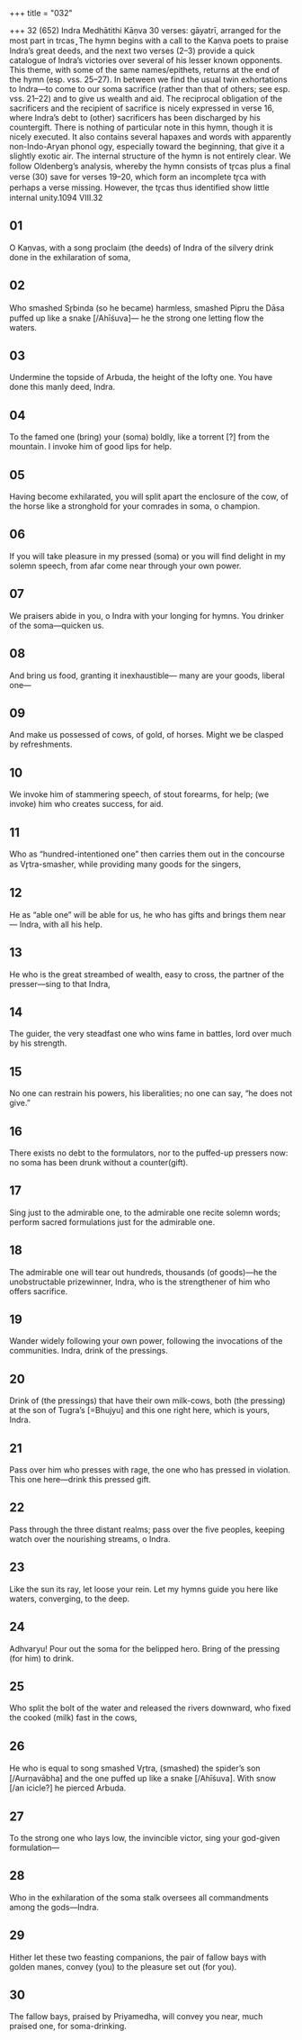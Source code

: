 +++
title = "032"

+++
32 (652)
Indra
Medhātithi Kāṇva
30 verses: gāyatrī, arranged for the most part in trcas ̥
The hymn begins with a call to the Kaṇva poets to praise Indra’s great deeds, and  the next two verses (2–3) provide a quick catalogue of Indra’s victories over several  of his lesser known opponents. This theme, with some of the same names/epithets,  returns at the end of the hymn (esp. vss. 25–27). In between we find the usual twin  exhortations to Indra—to come to our soma sacrifice (rather than that of others;  see esp. vss. 21–22) and to give us wealth and aid. The reciprocal obligation of the  sacrificers and the recipient of sacrifice is nicely expressed in verse 16, where Indra’s  debt to (other) sacrificers has been discharged by his countergift.
There is nothing of particular note in this hymn, though it is nicely executed. It  also contains several hapaxes and words with apparently non-Indo-Aryan phonol ogy, especially toward the beginning, that give it a slightly exotic air.
The internal structure of the hymn is not entirely clear. We follow Oldenberg’s  analysis, whereby the hymn consists of tr̥cas plus a final verse (30) save for verses  19–20, which form an incomplete tr̥ca with perhaps a verse missing. However, the  tr̥cas thus identified show little internal unity.1094 VIII.32
## 01
O Kaṇvas, with a song proclaim (the deeds) of Indra of the  silvery drink
done in the exhilaration of soma,
## 02
Who smashed Sr̥binda (so he became) harmless, smashed Pipru the  Dāsa puffed up like a snake [/Ahīśuva]—
he the strong one letting flow the waters.
## 03
Undermine the topside of Arbuda, the height of the lofty one. You have done this manly deed, Indra.
## 04
To the famed one (bring) your (soma) boldly, like a torrent [?] from the  mountain.
I invoke him of good lips for help.
## 05
Having become exhilarated, you will split apart the enclosure of the  cow, of the horse
like a stronghold for your comrades in soma, o champion.
## 06
If you will take pleasure in my pressed (soma) or you will find delight in  my solemn speech,
from afar come near through your own power.
## 07
We praisers abide in you, o Indra with your longing for hymns. You drinker of the soma—quicken us.
## 08
And bring us food, granting it inexhaustible—
many are your goods, liberal one—
## 09
And make us possessed of cows, of gold, of horses.
Might we be clasped by refreshments.
## 10
We invoke him of stammering speech, of stout forearms,
for help;
(we invoke) him who creates success, for aid.
## 11
Who as “hundred-intentioned one” then carries them out in the  concourse as Vr̥tra-smasher,
while providing many goods for the singers,
## 12
He as “able one” will be able for us, he who has gifts and brings  them near—
Indra, with all his help.
## 13
He who is the great streambed of wealth, easy to cross, the partner of  the presser—sing to that Indra,
## 14
The guider, the very steadfast one who wins fame in battles,
lord over much by his strength.
## 15
No one can restrain his powers, his liberalities;
no one can say, “he does not give.”
## 16
There exists no debt to the formulators, nor to the puffed-up  pressers now: no soma has been drunk without a counter(gift).
## 17
Sing just to the admirable one, to the admirable one recite
solemn words;
perform sacred formulations just for the admirable one.
## 18
The admirable one will tear out hundreds, thousands (of goods)—he  the unobstructable prizewinner,
Indra, who is the strengthener of him who offers sacrifice.
## 19
Wander widely following your own power, following the invocations of  the communities.
Indra, drink of the pressings.
## 20
Drink of (the pressings) that have their own milk-cows, both (the  pressing) at the son of Tugra’s [=Bhujyu]
and this one right here, which is yours, Indra.
## 21
Pass over him who presses with rage, the one who has pressed
in violation.
This one here—drink this pressed gift.
## 22
Pass through the three distant realms; pass over the five peoples, keeping watch over the nourishing streams, o Indra.
## 23
Like the sun its ray, let loose your rein. Let my hymns guide
you here
like waters, converging, to the deep.
## 24
Adhvaryu! Pour out the soma for the belipped hero.
Bring of the pressing (for him) to drink.
## 25
Who split the bolt of the water and released the rivers
downward,
who fixed the cooked (milk) fast in the cows,
## 26
He who is equal to song smashed Vr̥tra, (smashed) the spider’s son  [/Aurṇavābha] and the one puffed up like a
snake [/Ahīśuva].
With snow [/an icicle?] he pierced Arbuda.
## 27
To the strong one who lays low, the invincible victor,
sing your god-given formulation—
## 28
Who in the exhilaration of the soma stalk
oversees all commandments among the gods—Indra.
## 29
Hither let these two feasting companions, the pair of fallow bays with  golden manes,
convey (you) to the pleasure set out (for you).
## 30
The fallow bays, praised by Priyamedha, will convey you near,
much praised one, for soma-drinking.
